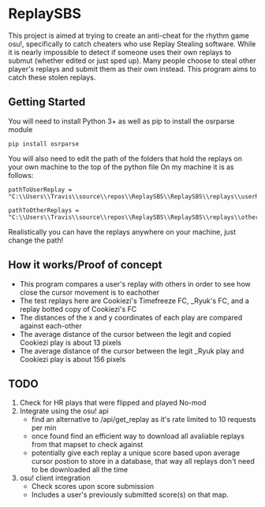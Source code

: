 # ReplaySBS

This project is aimed at trying to create an anti-cheat for the rhythm game osu!, specifically to catch cheaters who use Replay Stealing software. While it is nearly impossible to detect if someone uses their own replays to submut (whether edited or just sped up). Many people choose to steal other player's replays and submit them as their own instead. This program aims to catch these stolen replays. 

## Getting Started

You will need to install Python 3+ as well as pip to install the osrparse module

```
pip install osrparse
```

You will also need to edit the path of the folders that hold the replays on your own machine to the top of the python file
On my machine it is as follows: 

```
pathToUserReplay = "C:\\Users\\Travis\\source\\repos\\ReplaySBS\\ReplaySBS\\replays\\userReplay\\"

pathToOtherReplays = "C:\\Users\\Travis\\source\\repos\\ReplaySBS\\ReplaySBS\\replays\\otherReplays\\"
```

Realistically you can have the replays anywhere on your machine, just change the path!

## How it works/Proof of concept
- This program compares a user's replay with others in order to see how close the cursor movement is to eachother
- The test replays here are Cookiezi's Timefreeze  FC, _Ryuk's FC, and a replay botted copy of Cookiezi's FC
- The distances of the x and y coordinates of each play are compared against each-other
- The average distance of the cursor between the legit and copied Cookiezi play is about 13 pixels
- The average distance of the cursor between the legit _Ryuk play and Cookiezi play is about 156 pixels


## TODO
1. Check for HR plays that were flipped and played No-mod
2. Integrate using the osu! api
   - find an alternative to /api/get_replay as it's rate limited to 10 requests per min
   - once found find an efficient way to download all avaliable replays from that mapset to check against
   - potentially give each replay a unique score based upon average cursor postion to store in a database, that way all replays don't need to be downloaded all the time
3. osu! client integration 
   - Check scores upon score submission
   - Includes a user's previously submitted score(s) on that map. 
